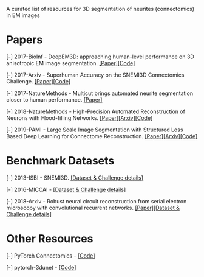 A curated list of resources for 3D segmentation of neurites (connectomics) in EM images

# Papers

[-] 2017-BioInf - DeepEM3D: approaching human-level performance on 3D anisotropic EM image segmentation. [[Paper]](https://academic.oup.com/bioinformatics/article/33/16/2555/3096435)[[Code]](https://github.com/divelab/deepem3d)

[-] 2017-Arxiv - Superhuman Accuracy on the SNEMI3D Connectomics Challenge. [[Paper]](https://arxiv.org/abs/1706.00120)[[Code]](https://github.com/torms3/Superhuman)

[-] 2017-NatureMethods - Multicut brings automated neurite segmentation closer to human performance. [[Paper]](https://www.nature.com/articles/nmeth.4151)

[-] 2018-NatureMethods - High-Precision Automated Reconstruction of Neurons with Flood-filling Networks. [[Paper]](https://www.nature.com/articles/s41592-018-0049-4)[[Arxiv]](https://arxiv.org/pdf/1611.00421.pdf)[[Code]](https://github.com/google/ffn)

[-] 2019-PAMI - Large Scale Image Segmentation with Structured Loss Based Deep Learning for Connectome Reconstruction. [[Paper]](https://ieeexplore.ieee.org/document/8364622)[[Arxiv]](https://arxiv.org/abs/1709.02974)[[Code]](https://github.com/funkey/mala)


# Benchmark Datasets

[-] 2013-ISBI - SNEMI3D. [[Dataset & Challenge details]](http://brainiac2.mit.edu/SNEMI3D/)

[-] 2016-MICCAI - [[Dataset & Challenge details]](https://cremi.org/)

[-] 2018-Arxiv - Robust neural circuit reconstruction from serial electron microscopy with convolutional recurrent networks. [[Paper]](https://arxiv.org/abs/1811.11356v1)[[Dataset & Challenge details]](https://star-challenge.github.io/)

# Other Resources

[-] PyTorch Connectomics - [[Code]](https://github.com/zudi-lin/pytorch_connectomics)

[-] pytorch-3dunet - [[Code]](https://github.com/wolny/pytorch-3dunet)
